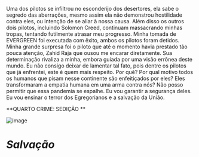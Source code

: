 Uma dos pilotos se infiltrou no esconderijo dos desertores, ela sabe o segredo das aberrações, mesmo assim ela não demonstrou hostilidade contra eles, ou intenção de se aliar à nossa causa.
Além disso os outros dois pilotos, incluindo Solomon Creed, continuam massacrando minhas tropas, tentando futilmente atrasar meu progresso.
Minha tomada de EVERGREEN foi executada com êxito, ambos os pilotos foram detidos. Minha grande surpresa foi o piloto que até o momento havia prestado tão pouca atenção, Zahid Raja que ousou me encarar diretamente. Sua determinação rivaliza a minha, embora guiada por uma visão errônea deste mundo. Eu não consigo deixar de lamentar tal fato, pois dentre os pilotos que já enfrentei, este é quem mais respeito.
Por quê? Por qual motivo todos os humanos que pisam nesse continente são enfeitiçados por eles? Eles transformaram a empatia humana em uma arma contra nós?
Não posso permitir que essa pandemia se espalhe.
Eu vou garantir a segurança deles.
Eu vou ensinar o terror dos Egregorianos e a salvação da União.

**QUARTO CRIME: SEDIÇÃO **

![image](events/Images/Assault_on_Evergreen.jpg)

# *Salvação* 
